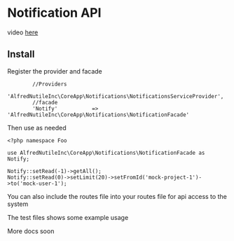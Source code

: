 # Notification API

video [here](https://www.youtube.com/watch?v=eb6BvQt0Qsc) 

## Install

Register the provider and facade

~~~
        //Providers
		'AlfredNutileInc\CoreApp\Notifications\NotificationsServiceProvider',
		//facade
        'Notify' 	       => 'AlfredNutileInc\CoreApp\Notifications\NotificationFacade'
~~~

Then use as needed


~~~
<?php namespace Foo

use AlfredNutileInc\CoreApp\Notifications\NotificationFacade as Notify;

Notify::setRead(-1)->getAll();
Notify::setRead(0)->setLimit(20)->setFromId('mock-project-1')->to('mock-user-1');
~~~

You can also include the routes file into your routes file for api access to the system

The test files shows some example usage


More docs soon
